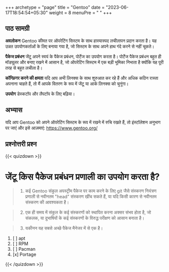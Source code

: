 +++
archetype = "page"
title = "Gentoo"
date = "2023-06-17T18:54:54+05:30"
weight = 8
menuPre = "<i class='fl-gentoo'></i> "
+++

## पाठ सामग्री

**अवलोकन**
Gentoo कीमत पर ऑपरेटिंग सिस्टम के साथ हास्यास्पद लचीलापन प्रदान करता है। यह उन्नत उपयोगकर्ताओं के लिए बनाया गया है, जो सिस्टम के साथ अपने हाथ गंदे करने से नहीं चूकते।

**पैकेज प्रबंधन**
जेंटू अपने स्वयं के पैकेज प्रबंधन, पोर्टेज का उपयोग करता है। पोर्टेज पैकेज प्रबंधन बहुत ही मॉड्यूलर और बनाए रखने में आसान है, जो ऑपरेटिंग सिस्टम में एक बड़ी भूमिका निभाता है क्योंकि यह पूरी तरह से बहुत लचीला है।

**कॉन्फ़िगर करने की क्षमता**
यदि आप अभी लिनक्स के साथ शुरुआत कर रहे हैं और अधिक कठिन रास्ता अपनाना चाहते हैं, तो मैं आपके वितरण के रूप में जेंटू या आर्क लिनक्स को चुनूंगा।

**उपयोग**
डेस्कटॉप और लैपटॉप के लिए बढ़िया।

## अभ्यास

यदि आप Gentoo को अपने ऑपरेटिंग सिस्टम के रूप में रखने में रुचि रखते हैं, तो इंस्टॉलेशन अनुभाग पर जाएं और इसे आज़माएं: <https://www.gentoo.org/>

## प्रश्नोत्तरी प्रश्न

{{< quizdown >}}

# जेंटू किस पैकेज प्रबंधन प्रणाली का उपयोग करता है?

> 1. कई Gentoo संकुल अपस्ट्रीम पैकेज पर काम करने के लिए git जैसे संस्करण नियंत्रण प्रणाली से नवीनतम "head" संस्करण खींच सकते हैं, या यदि किसी कारण से नवीनतम संस्करण की आवश्यकता है।

> 2. एक ही समय में संकुल के कई संस्करणों को स्थापित करना अक्सर संभव होता है, जो संकलक, या दुभाषियों के कई संस्करणों के विरुद्ध परीक्षण को आसान बनाता है।

> 3. यकीनन यह सबसे अच्छे पैकेज मैनेजर में से एक है।

1. [ ] apt
2. [ ] RPM
3. [ ] Pacman
4. [x] Portage

{{< /quizdown >}}
